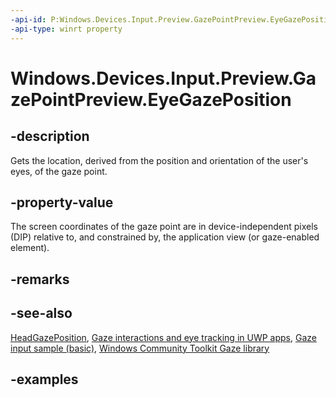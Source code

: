 ```yaml
---
-api-id: P:Windows.Devices.Input.Preview.GazePointPreview.EyeGazePosition
-api-type: winrt property
---
```


<!-- Property syntax.
public IReference<Point> EyeGazePosition { get; }
-->

# Windows.Devices.Input.Preview.GazePointPreview.EyeGazePosition

## -description

Gets the location, derived from the position and orientation of the user's eyes, of the gaze point.

## -property-value

The screen coordinates of the gaze point are in device-independent pixels (DIP) relative to, and constrained by, the application view (or gaze-enabled element).

## -remarks

## -see-also

[HeadGazePosition](gazepointpreview_headgazeposition.md), [Gaze interactions and eye tracking in UWP apps](/windows/uwp/design/input/gaze-interactions), [Gaze input sample (basic)](https://github.com/MicrosoftDocs/windows-topic-specific-samples/archive/uwp-gazeinput-basic.zip), [Windows Community Toolkit Gaze library](/windows/uwpcommunitytoolkit/gaze/gazeinteractionlibrary)

## -examples
